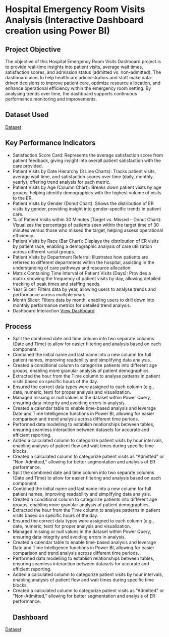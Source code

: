 # Hospital Emergency Room Visits Analysis (Interactive Dashboard creation using Power BI)
## Project Objective
The objective of this Hospital Emergency Room Visits Dashboard project is to provide real-time insights into patient visits, average wait times, satisfaction scores, and admission status (admitted vs. non-admitted). The dashboard aims to help healthcare administrators and staff make data-driven decisions to improve patient care, optimize resource allocation, and enhance operational efficiency within the emergency room setting. By analysing trends over time, the dashboard supports continuous performance monitoring and improvements.
## Dataset Used
<a href="https://github.com/mamatha203/Data-Analysis-Dashboard/blob/main/Hospital%20Data.csv">Dataset</a>

## Key Performance Indicators
- Satisfaction Score Card: Represents the average satisfaction score from patient feedback, giving insight into overall patient satisfaction with the care provided.
- Patient Visits by Date Hierarchy (3 Line Charts): Tracks patient visits, average wait time, and satisfaction scores over time (daily, monthly, yearly), offering trend analysis for each metric.
- Patient Visits by Age (Column Chart): Breaks down patient visits by age groups, helping identify demographics with the highest volume of visits to the ER.
- Patient Visits by Gender (Donut Chart): Shows the distribution of ER visits by gender, providing insight into gender-specific trends in patient care.
- % of Patient Visits within 30 Minutes (Target vs. Missed – Donut Chart): Visualizes the percentage of patients seen within the target time of 30 minutes versus those who missed the target, helping assess 
  operational efficiency.
- Patient Visits by Race (Bar Chart): Displays the distribution of ER visits by patient race, enabling a demographic analysis of care utilization across different racial groups.
- Patient Visits by Department Referral: Illustrates how patients are referred to different departments within the hospital, assisting in the understanding of care pathways and resource allocation.
- Matrix Containing Time Interval of Patient Visits (Days): Provides a matrix showing the frequency of patient visits by day, allowing detailed tracking of peak times and staffing needs.
- Year Slicer: Filters data by year, allowing users to analyse trends and performance across multiple years.
- Month Slicer: Filters data by month, enabling users to drill down into monthly performance metrics for detailed trend analysis.
- Dashboard Interaction <a href="https://github.com/mamatha203/Data-Analysis-Dashboard/blob/main/Hospital%20Emergency%20visits%20Analysis.pbix">View Dashboard</a>
## Process
- Split the combined date and time column into two separate columns (Date and Time) to allow for easier filtering and analysis based on each component.
- Combined the initial name and last name into a new column for full patient names, improving readability and simplifying data analysis.
- Created a conditional column to categorize patients into different age groups, enabling more granular analysis of patient demographics.
- Extracted the hour from the Time column to analyse patterns in patient visits based on specific hours of the day.
- Ensured the correct data types were assigned to each column (e.g., date, numeric, text) for proper analysis and visualization.
- Managed missing or null values in the dataset within Power Query, ensuring data integrity and avoiding errors in analysis.
- Created a calendar table to enable time-based analysis and leverage Date and Time Intelligence functions in Power BI, allowing for easier comparison and trend analysis across different time periods.
- Performed data modelling to establish relationships between tables, ensuring seamless interaction between datasets for accurate and efficient reporting.
- Added a calculated column to categorize patient visits by hour intervals, enabling analysis of patient flow and wait times during specific time blocks.
- Created a calculated column to categorize patient visits as "Admitted" or "Non-Admitted," allowing for better segmentation and analysis of ER performance.
- Split the combined date and time column into two separate columns (Date and Time) to allow for easier filtering and analysis based on each component.
- Combined the initial name and last name into a new column for full patient names, improving readability and simplifying data analysis.
- Created a conditional column to categorize patients into different age groups, enabling more granular analysis of patient demographics.
- Extracted the hour from the Time column to analyse patterns in patient visits based on specific hours of the day.
- Ensured the correct data types were assigned to each column (e.g., date, numeric, text) for proper analysis and visualization.
- Managed missing or null values in the dataset within Power Query, ensuring data integrity and avoiding errors in analysis.
- Created a calendar table to enable time-based analysis and leverage Date and Time Intelligence functions in Power BI, allowing for easier comparison and trend analysis across different time periods.
- Performed data modelling to establish relationships between tables, ensuring seamless interaction between datasets for accurate and efficient reporting.
- Added a calculated column to categorize patient visits by hour intervals, enabling analysis     of patient flow and wait times during specific time blocks.
- Created a calculated column to categorize patient visits as "Admitted" or "Non-Admitted," allowing for better segmentation and analysis of ER performance.
  ## Dashboard
<a href="https://github.com/mamatha203/Data-Analysis-Dashboard/blob/main/screenshot.PNG">Dataset</a>




